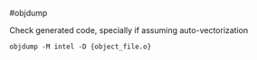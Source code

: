 #objdump

Check generated code, specially if assuming auto-vectorization

```shell
objdump -M intel -D {object_file.o}
```
